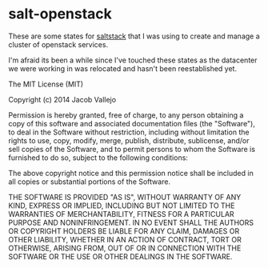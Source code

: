 salt-openstack
==============

These are some states for [saltstack](https://github.com/saltstack/salt) that
I was using to create and manage a cluster of openstack services.

I'm afraid its been a while since I've touched these states as the datacenter 
we were working in was relocated and hasn't been reestablished yet.

The MIT License (MIT)

Copyright (c) 2014 Jacob Vallejo

Permission is hereby granted, free of charge, to any person obtaining a copy
of this software and associated documentation files (the "Software"), to deal
in the Software without restriction, including without limitation the rights
to use, copy, modify, merge, publish, distribute, sublicense, and/or sell
copies of the Software, and to permit persons to whom the Software is
furnished to do so, subject to the following conditions:

The above copyright notice and this permission notice shall be included in all
copies or substantial portions of the Software.

THE SOFTWARE IS PROVIDED "AS IS", WITHOUT WARRANTY OF ANY KIND, EXPRESS OR
IMPLIED, INCLUDING BUT NOT LIMITED TO THE WARRANTIES OF MERCHANTABILITY,
FITNESS FOR A PARTICULAR PURPOSE AND NONINFRINGEMENT. IN NO EVENT SHALL THE
AUTHORS OR COPYRIGHT HOLDERS BE LIABLE FOR ANY CLAIM, DAMAGES OR OTHER
LIABILITY, WHETHER IN AN ACTION OF CONTRACT, TORT OR OTHERWISE, ARISING FROM,
OUT OF OR IN CONNECTION WITH THE SOFTWARE OR THE USE OR OTHER DEALINGS IN THE
SOFTWARE.
